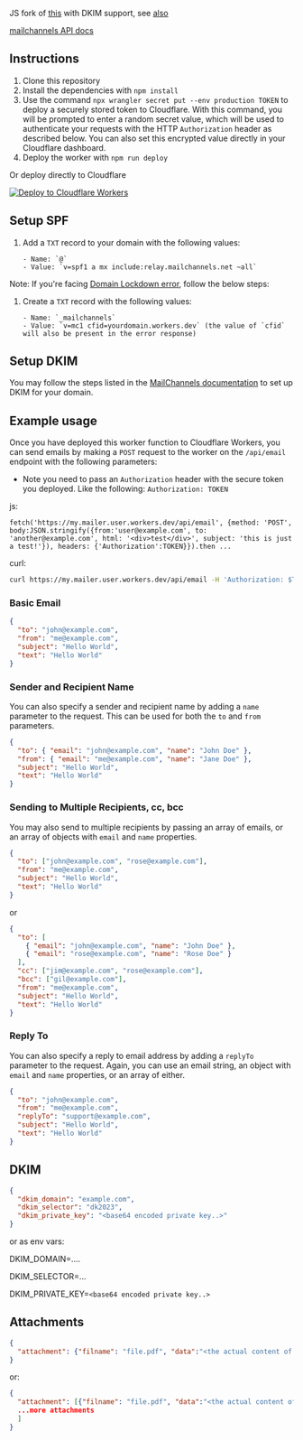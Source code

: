 JS fork of [this](https://github.com/Sh4yy/cloudflare-email) with DKIM support,
see [also](https://gist.github.com/ihsangan/6111b59b9a7b022b5897d28d8454ad8d)

[mailchannels API docs](https://api.mailchannels.net/tx/v1/documentation)

## Instructions

1. Clone this repository
2. Install the dependencies with `npm install`
3. Use the command `npx wrangler secret put --env production TOKEN` to deploy a securely stored token to Cloudflare. With this command, you will be prompted to enter a random secret value, which will be used to authenticate your requests with the HTTP `Authorization` header as described below. You can also set this encrypted value directly in your Cloudflare dashboard.
4. Deploy the worker with `npm run deploy`

Or deploy directly to Cloudflare

[![Deploy to Cloudflare Workers](https://deploy.workers.cloudflare.com/button)](https://deploy.workers.cloudflare.com/?url=https://github.com/5566brs/cloudflare-worker-as-mailer-with-dkim)

## Setup SPF

1.  Add a `TXT` record to your domain with the following values:

        - Name: `@`
        - Value: `v=spf1 a mx include:relay.mailchannels.net ~all`

Note: If you're facing [Domain Lockdown error](https://support.mailchannels.com/hc/en-us/articles/16918954360845-Secure-your-domain-name-against-spoofing-with-Domain-Lockdown), follow the below steps:

1.  Create a `TXT` record with the following values:

        - Name: `_mailchannels`
        - Value: `v=mc1 cfid=yourdomain.workers.dev` (the value of `cfid` will also be present in the error response)

## Setup DKIM

You may follow the steps listed in the [MailChannels documentation](https://support.mailchannels.com/hc/en-us/articles/7122849237389-Adding-a-DKIM-Signature) to set up DKIM for your domain.

## Example usage
Once you have deployed this worker function to Cloudflare Workers, you can send emails by making a `POST` request to the worker on the `/api/email` endpoint with the following parameters:

- Note you need to pass an `Authorization` header with the secure token you deployed. Like the following: `Authorization: TOKEN`

js:
```JS
fetch('https://my.mailer.user.workers.dev/api/email', {method: 'POST', body:JSON.stringify({from:'user@example.com', to: 'another@example.com', html: '<div>test</div>', subject: 'this is just a test!'}), headers: {'Authorization':TOKEN}}).then ...
```

curl: 
```bash
curl https://my.mailer.user.workers.dev/api/email -H 'Authorization: $TOKEN' -H 'Content-Type: application/json' -d '{"from":"user@example.com", "to": "another@example.com", "html': "<div>test</div>", "subject": "this is just a test!"}'
```

### Basic Email


```json
{
  "to": "john@example.com",
  "from": "me@example.com",
  "subject": "Hello World",
  "text": "Hello World"
}
```

### Sender and Recipient Name

You can also specify a sender and recipient name by adding a `name` parameter to the request. This can be used for both the `to` and `from` parameters.

```json
{
  "to": { "email": "john@example.com", "name": "John Doe" },
  "from": { "email": "me@example.com", "name": "Jane Doe" },
  "subject": "Hello World",
  "text": "Hello World"
}
```

### Sending to Multiple Recipients, cc, bcc

You may also send to multiple recipients by passing an array of emails, or an array of objects with `email` and `name` properties.

```json
{
  "to": ["john@example.com", "rose@example.com"],
  "from": "me@example.com",
  "subject": "Hello World",
  "text": "Hello World"
}
```

or

```json
{
  "to": [
    { "email": "john@example.com", "name": "John Doe" },
    { "email": "rose@example.com", "name": "Rose Doe" }
  ],
  "cc": ["jim@example.com", "rose@example.com"],
  "bcc": ["gil@example.com"],
  "from": "me@example.com",
  "subject": "Hello World",
  "text": "Hello World"
}
```

### Reply To

You can also specify a reply to email address by adding a `replyTo` parameter to the request. Again, you can use an email string, an object with `email` and `name` properties, or an array of either.

```json
{
  "to": "john@example.com",
  "from": "me@example.com",
  "replyTo": "support@example.com",
  "subject": "Hello World",
  "text": "Hello World"
}
```

## DKIM
```json
{
  "dkim_domain": "example.com",
  "dkim_selector": "dk2023",
  "dkim_private_key": "<base64 encoded private key..>"
}
```

or as env vars:

DKIM_DOMAIN=....

DKIM_SELECTOR=...

DKIM_PRIVATE_KEY=`<base64 encoded private key..>`

## Attachments

```json
{
  "attachment": {"filname": "file.pdf", "data":"<the actual content of the file>"}
}
```

or:
```json
{
  "attachment": [{"filname": "file.pdf", "data":"<the actual content of the file>"},
  ...more attachments
  ]
}
```




